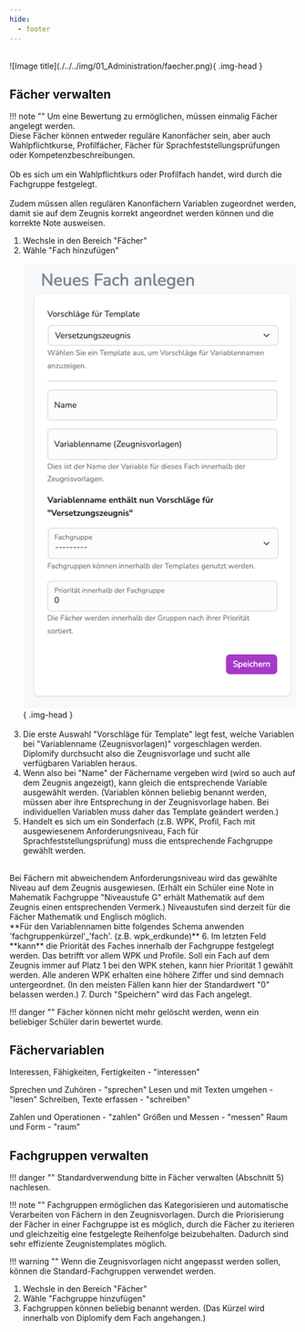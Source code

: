 ```yaml
---
hide:
  - footer
---
```


<br>
![Image title](./../../img/01_Administration/faecher.png){ .img-head }

## Fächer verwalten

!!! note ""
    Um eine Bewertung zu ermöglichen, müssen einmalig Fächer angelegt werden.<br>
    Diese Fächer können entweder reguläre Kanonfächer sein, aber auch Wahlpflichtkurse, Profilfächer, Fächer für Sprachfeststellungsprüfungen oder Kompetenzbeschreibungen. <br><br>
    Ob es sich um ein Wahlpflichtkurs oder Profilfach handet, wird durch die Fachgruppe festgelegt. <br><br>
    Zudem müssen allen regulären Kanonfächern Variablen zugeordnet werden, damit sie auf dem Zeugnis korrekt angeordnet werden können und die korrekte Note ausweisen.


1. Wechsle in den Bereich "Fächer"
2. Wähle "Fach hinzufügen" 
<br><br>
![Image title](../../img/01_Administration/fach_anlegen.png){ .img-head }
<br><br>
3. Die erste Auswahl "Vorschläge für Template" legt fest, welche Variablen bei "Variablenname (Zeugnisvorlagen)" vorgeschlagen werden. Diplomify durchsucht also die Zeugnisvorlage und sucht alle verfügbaren Variablen heraus.
4. Wenn also bei "Name" der Fächername vergeben wird (wird so auch auf dem Zeugnis angezeigt), kann gleich die entsprechende Variable ausgewählt werden. (Variablen können beliebig benannt werden, müssen aber ihre Entsprechung in der Zeugnisvorlage haben. Bei individuellen Variablen muss daher das Template geändert werden.)
5. Handelt es sich um ein Sonderfach (z.B. WPK, Profil, Fach mit ausgewiesenem Anforderungsniveau, Fach für Sprachfeststellungsprüfung) muss die entsprechende Fachgruppe gewählt werden.
<br>
Bei Fächern mit abweichendem Anforderungsniveau wird das gewählte Niveau auf dem Zeugnis ausgewiesen. (Erhält ein Schüler eine Note in Mahematik Fachgruppe "Niveaustufe G" erhält Mathematik auf dem Zeugnis einen entsprechenden Vermerk.) Niveaustufen sind derzeit für die Fächer Mathematik und Englisch möglich.<br>
**Für den Variablennamen bitte folgendes Schema anwenden 'fachgruppenkürzel'_'fach'. (z.B. wpk_erdkunde)**
6. Im letzten Feld **kann** die Priorität des Faches innerhalb der Fachgruppe festgelegt werden. Das betrifft vor allem WPK und Profile. Soll ein Fach auf dem Zeugnis immer auf Platz 1 bei den WPK stehen, kann hier Priorität 1 gewählt werden. Alle anderen WPK erhalten eine höhere Ziffer und sind demnach untergeordnet. (In den meisten Fällen kann hier der Standardwert "0" belassen werden.)
7. Durch "Speichern" wird das Fach angelegt.

!!! danger ""
    Fächer können nicht mehr gelöscht werden, wenn ein beliebiger Schüler darin bewertet wurde.
<br>

## Fächervariablen

Interessen, Fähigkeiten, Fertigkeiten - "interessen"

Sprechen und Zuhören - "sprechen"
Lesen und mit Texten umgehen - "lesen"
Schreiben, Texte erfassen - "schreiben"

Zahlen und Operationen - "zahlen"
Größen und Messen - "messen"
Raum und Form - "raum"


## Fachgruppen verwalten

!!! danger ""
    Standardverwendung bitte in Fächer verwalten (Abschnitt 5) nachlesen.


!!! note ""
    Fachgruppen ermöglichen das Kategorisieren und automatische Verarbeiten von Fächern in den Zeugnisvorlagen. 
    Durch die Priorisierung der Fächer in einer Fachgruppe ist es möglich, durch die Fächer zu iterieren und gleichzeitig eine festgelegte Reihenfolge beizubehalten. Dadurch sind sehr effiziente Zeugnistemplates möglich.<br>

!!! warning ""
    Wenn die Zeugnisvorlagen nicht angepasst werden sollen, können die Standard-Fachgruppen verwendet werden.

1. Wechsle in den Bereich "Fächer"
2. Wähle "Fachgruppe hinzufügen"
3. Fachgruppen können beliebig benannt werden. (Das Kürzel wird innerhalb von Diplomify dem Fach angehangen.)